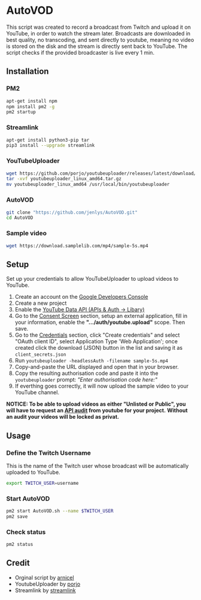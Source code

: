 # AutoVOD

This script was created to record a broadcast from Twitch and upload it on YouTube, in order to watch the stream later.
Broadcasts are downloaded in best quality, no transcoding, and sent directly to youtube, meaning no video is stored on the disk and the stream is directly sent back to YouTube. The script checks if the provided broadcaster is live every 1 min.

## Installation

### PM2

```bash
apt-get install npm
npm install pm2 -g
pm2 startup
```

### Streamlink

```bash
apt-get install python3-pip tar
pip3 install --upgrade streamlink
```

### YouTubeUploader

```bash
wget https://github.com/porjo/youtubeuploader/releases/latest/download/youtubeuploader_linux_amd64.tar.gz
tar -xvf youtubeuploader_linux_amd64.tar.gz
mv youtubeuploader_linux_amd64 /usr/local/bin/youtubeuploader
```


### AutoVOD

```bash
git clone "https://github.com/jenlys/AutoVOD.git"
cd AutoVOD
```

### Sample video

```bash
wget https://download.samplelib.com/mp4/sample-5s.mp4
```

## Setup

Set up your credentials to allow YouTubeUploader to upload videos to YouTube.

1. Create an account on the [Google Developers Console](https://console.developers.google.com)
1. Create a new project
1. Enable the [YouTube Data API (APIs & Auth -> Libary)](https://console.cloud.google.com/apis/library/youtube.googleapis.com)
1. Go to the [Consent Screen](https://console.cloud.google.com/apis/credentials/consent) section, setup an external application, fill in your information, enable the **".../auth/youtube.upload"** scope. Then save.
1. Go to the [Credentials](https://console.cloud.google.com/apis/api/youtube.googleapis.com/credentials) section, click "Create credentials" and select "OAuth client ID", select Application Type 'Web Application'; once created click the download (JSON) button in the list and saving it as `client_secrets.json`
1. Run `youtubeuploader -headlessAuth -filename sample-5s.mp4`
1. Copy-and-paste the URL displayed and open that in your browser.
1. Copy the resulting authorisation code and paste it into the `youtubeuploader` prompt: _"Enter authorisation code here:"_
1. If everthing goes correctly, it will now upload the sample video to your YouTube channel.

**NOTICE: To be able to upload videos as either "Unlisted or Public", you will have to request an [API audit](https://support.google.com/youtube/contact/yt_api_form) from youtube for your project.** **Without an audit your videos will be locked as privat.**

## Usage

### Define the Twitch Username

This is the name of the Twitch user whose broadcast will be automatically uploaded to YouTube.

```bash
export TWITCH_USER=username
```

### Start AutoVOD

```bash
pm2 start AutoVOD.sh --name $TWITCH_USER
pm2 save
```

### Check status

```bash
pm2 status
```

## Credit

- Orginal script by [arnicel](https://github.com/arnicel/autoTwitchToYouTube)
- YoutubeUploader by [porjo](https://github.com/porjo/youtubeuploader)
- Streamlink by [streamlink](https://github.com/streamlink/streamlink)
